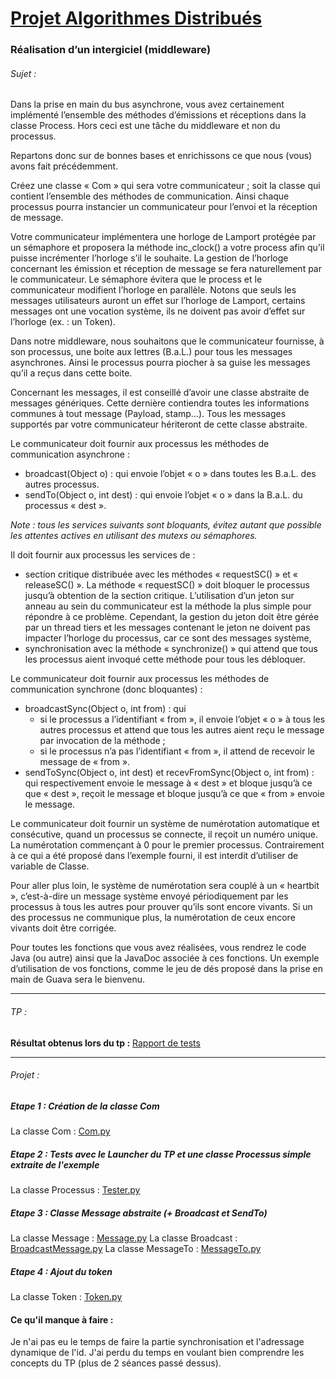 # <u>Projet Algorithmes Distribués</u>
 
### Réalisation d’un intergiciel (middleware)
###### Sujet :
Dans la prise en main du bus asynchrone, vous avez certainement implémenté l’ensemble des méthodes d’émissions et réceptions dans la classe Process. Hors ceci est une tâche du middleware et
non du processus.

Repartons donc sur de bonnes bases et enrichissons ce que nous (vous) avons fait précédemment.

Créez une classe « Com » qui sera votre communicateur ; soit la classe qui contient l’ensemble des méthodes de communication. Ainsi chaque processus pourra instancier un communicateur pour l’envoi et la réception de message. 

Votre communicateur implémentera une horloge de Lamport protégée par un sémaphore et proposera la méthode inc_clock() a votre process afin qu’il puisse incrémenter l’horloge s’il le souhaite. La gestion de l’horloge concernant les émission et réception de message se fera naturellement par le communicateur. Le sémaphore évitera que le process et le communicateur modifient l’horloge en parallèle. Notons que seuls les messages utilisateurs auront un effet sur l’horloge de Lamport, certains messages ont une vocation système, ils ne doivent pas avoir d’effet sur l’horloge (ex. : un Token).

Dans notre middleware, nous souhaitons que le communicateur fournisse, à son processus, une boite aux lettres (B.a.L.) pour tous les messages asynchrones. Ainsi le processus pourra piocher à sa guise les messages qu’il a reçus dans cette boite.

Concernant les messages, il est conseillé d’avoir une classe abstraite de messages génériques. Cette dernière contiendra toutes les informations communes à tout message (Payload, stamp…). Tous les messages supportés par votre communicateur hériteront de cette classe abstraite. 

Le communicateur doit fournir aux processus les méthodes de communication asynchrone :
- broadcast(Object o) : qui envoie l’objet « o » dans toutes les B.a.L. des autres processus.
- sendTo(Object o, int dest) : qui envoie l’objet « o » dans la B.a.L. du processus « dest ».

*Note : tous les services suivants sont bloquants, évitez autant que possible les attentes actives en utilisant des mutexs ou sémaphores.*

Il doit fournir aux processus les services de :
- section critique distribuée avec les méthodes « requestSC() » et « releaseSC() ». La méthode « requestSC() » doit bloquer le processus jusqu’à obtention de la section critique. L’utilisation d’un jeton sur anneau au sein du communicateur est la méthode la plus simple pour répondre à ce problème. Cependant, la gestion du jeton doit être gérée par un thread tiers et les messages contenant le jeton ne doivent pas impacter l’horloge du processus, car ce sont des messages système,
- synchronisation avec la méthode « synchronize() » qui attend que tous les processus aient invoqué cette méthode pour tous les débloquer.

Le communicateur doit fournir aux processus les méthodes de communication synchrone (donc bloquantes) :
- broadcastSync(Object o, int from) : qui 
    - si le processus a l’identifiant « from », il envoie l’objet « o » à tous les autres processus et attend que tous les autres aient reçu le message par invocation de la méthode ; 
    - si le processus n’a pas l’identifiant « from », il attend de recevoir le message de « from ». 
- sendToSync(Object o, int dest) et recevFromSync(Object o, int from) : qui respectivement envoie le message à « dest » et bloque jusqu’à ce que « dest », reçoit le message et bloque jusqu’à ce que « from » envoie le message.

Le communicateur doit fournir un système de numérotation automatique et consécutive, quand un processus se connecte, il reçoit un numéro unique. La numérotation commençant à 0 pour le premier processus. Contrairement à ce qui a été proposé dans l’exemple fourni, il est interdit d’utiliser de variable de Classe.

Pour aller plus loin, le système de numérotation sera couplé à un « heartbit », c’est-à-dire un message système envoyé périodiquement par les processus à tous les autres pour prouver qu’ils sont encore vivants. Si un des processus ne communique plus, la numérotation de ceux encore vivants doit être corrigée.

Pour toutes les fonctions que vous avez réalisées, vous rendrez le code Java (ou autre) ainsi que la JavaDoc associée à ces fonctions. Un exemple d’utilisation de vos fonctions, comme le jeu de dés proposé dans la prise en main de Guava sera le bienvenu.

---

###### TP :
**Résultat obtenus lors du tp :** [Rapport de tests](RapportDeTest.md)

---

###### Projet :
##### Etape 1 : Création de la classe Com
La classe Com : [Com.py](Com.py)

##### Etape 2 : Tests avec le Launcher du TP et une classe Processus simple extraite de l'exemple
La classe Processus : [Tester.py](Tester.py)

##### Etape 3 : Classe Message abstraite (+ Broadcast et SendTo)
La classe Message : [Message.py](Message.py)
La classe Broadcast : [BroadcastMessage.py](BroadcastMessage.py)
La classe MessageTo : [MessageTo.py](MessageTo.py)

##### Etape 4 : Ajout du token
La classe Token : [Token.py](Token.py) 

#### Ce qu'il manque à faire :
Je n'ai pas eu le temps de faire la partie synchronisation et l'adressage dynamique de l'id.
J'ai perdu du temps en voulant bien comprendre les concepts du TP (plus de 2 séances passé dessus).
